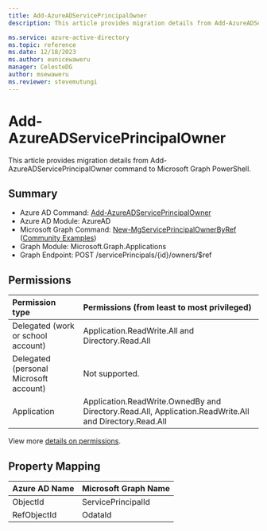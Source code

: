```yaml
---
title: Add-AzureADServicePrincipalOwner
description: This article provides migration details from Add-AzureADServicePrincipalOwner command to Microsoft Graph PowerShell.

ms.service: azure-active-directory
ms.topic: reference
ms.date: 12/18/2023
ms.author: eunicewaweru
manager: CelesteDG
author: msewaweru
ms.reviewer: stevemutungi
---
```


# Add-AzureADServicePrincipalOwner

This article provides migration details from Add-AzureADServicePrincipalOwner command to Microsoft Graph PowerShell.

## Summary

+ Azure AD Command: [Add-AzureADServicePrincipalOwner](/powershell/module/azuread/add-azureadserviceprincipalowner)
+ Azure AD Module: AzureAD
+ Microsoft Graph Command: [New-MgServicePrincipalOwnerByRef](/powershell/module/microsoft.graph.applications/new-mgserviceprincipalownerbyref) ([Community Examples](https://github.com/orgs/msgraph/discussions?discussions_q=New-MgServicePrincipalOwnerByRef))
+ Graph Module: Microsoft.Graph.Applications
+ Graph Endpoint:  POST /servicePrincipals/{id}/owners/$ref

## Permissions

|Permission type      | Permissions (from least to most privileged)              |
|:--------------------|:---------------------------------------------------------|
|Delegated (work or school account) |  Application.ReadWrite.All and Directory.Read.All    |
|Delegated (personal Microsoft account) | Not supported.    |
|Application | Application.ReadWrite.OwnedBy and Directory.Read.All, Application.ReadWrite.All and Directory.Read.All |

View more [details on permissions](/graph/api/serviceprincipal-post-owners#permissions).

## Property Mapping

|Azure AD Name|Microsoft Graph Name|
|---|---|
|ObjectId|ServicePrincipalId|
|RefObjectId|OdataId|